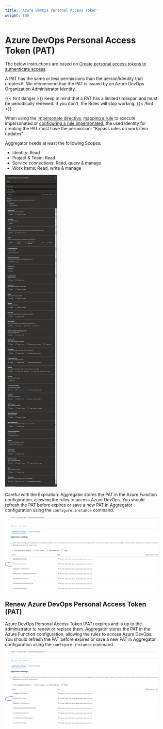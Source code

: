 ```yaml
---
title: 'Azure DevOps Personal Access Token'
weight: 100
---
```


# Azure DevOps Personal Access Token (PAT)

The below instructions are based on [Create personal access tokens to authenticate access](https://docs.microsoft.com/en-us/azure/devops/organizations/accounts/use-personal-access-tokens-to-authenticate).

A PAT has the same or less permissions than the person/identity that creates it.
We recommend that the PAT is issued by an Azure DevOps Organization Administrator Identity.

{{< hint danger >}}
Keep in mind that a PAT has a limited timespan and must be periodically renewed. If you don't, the Rules will stop working.
{{< /hint >}}

When using the [impersonate directive](../../rules/directives#impersonate-directive), 
[mapping a rule](../../commands/map-commands/)
to execute impersonated or 
[configuring a rule impersonated](../../commands/command-examples#execute-impersonated),
the used identity for creating the PAT must have the permission: 
"Bypass rules on work item updates"

Aggregator needs at least the following Scopes:

- Identity: Read
- Project & Team: Read
- Service connections: Read, query & manage
- Work Items: Read, write & manage

![Azure DevOps PAT Scopes](PAT-scopes.png)

Careful with the Expiration: Aggregator stores the PAT in the Azure Function configuration, allowing the rules to access Azure DevOps. You should refresh the PAT before expires or save a new PAT in Aggregator configuration using the `configure.instance` command.

![PAT token saved in Azure Function configuration](PAT-token-in-Function-configuration.png)



## Renew Azure DevOps Personal Access Token (PAT)

Azure DevOps Personal Access Token (PAT) expires and is up to the administrator to renew or replace them.
Aggregator stores the PAT in the Azure Function configuration, allowing the rules to access Azure DevOps. You should refresh the PAT before expires or save a new PAT in Aggregator configuration using the `configure.instance` command.

![PAT token saved in Azure Function configuration](PAT-token-in-Function-configuration.png)
